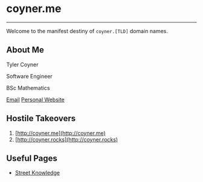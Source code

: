# coyner.me

---

Welcome to the manifest destiny of `coyner.[TLD]` domain names.

## About Me

Tyler Coyner

Software Engineer

BSc Mathematics

[Email](mailto:tyler@tylersbrain.com)
[Personal Website](https://tylersbrain.com)

## Hostile Takeovers

1.  [http://coyner.me](http://coyner.me)
2.  [http://coyner.rocks](http://coyner.rocks)

## Useful Pages

* [Street Knowledge](http://coyner.me/street-knowledge/)
